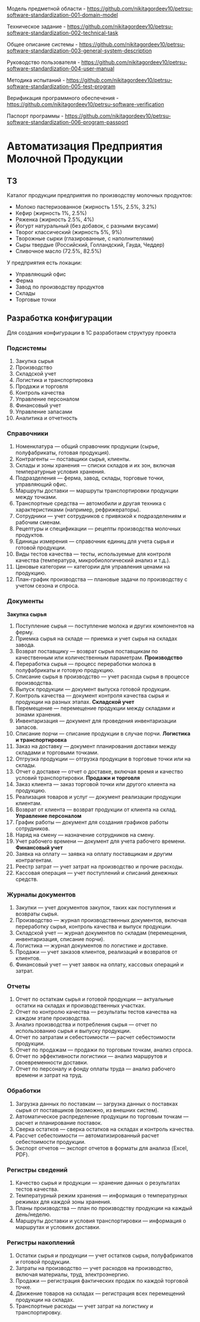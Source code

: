 Модель предметной области - <https://github.com/nikitagordeev10/petrsu-software-standardization-001-domain-model>  

Техническое задание - <https://github.com/nikitagordeev10/petrsu-software-standardization-002-technical-task>  

Общее описание системы - <https://github.com/nikitagordeev10/petrsu-software-standardization-003-general-system-description>  

Руководство пользователя - <https://github.com/nikitagordeev10/petrsu-software-standardization-004-user-manual>  

Методика испытаний - <https://github.com/nikitagordeev10/petrsu-software-standardization-005-test-program>  

Верификация программного обеспечения - <https://github.com/nikitagordeev10/petrsu-software-verification>  

Паспорт программы - <https://github.com/nikitagordeev10/petrsu-software-standardization-006-program-passport>   








# Автоматизация Предприятия Молочной Продукции

## ТЗ 

Каталог продукции предприятия по производству молочных продуктов:
- Молоко пастеризованное (жирность 1.5%, 2.5%, 3.2%)
- Кефир (жирность 1%, 2.5%)
- Ряженка (жирность 2.5%, 4%)
- Йогурт натуральный (без добавок, с разными вкусами)
- Творог классический (жирность 5%, 9%)
- Творожные сырки (глазированные, с наполнителями)
- Сыры твердые (Российский, Голландский, Гауда, Чеддер)
- Сливочное масло (72.5%, 82.5%)

У предприятия есть локации:
- Управляющий офис
- Ферма 
- Завод по производству продуктов
- Склады 
- Торговые точки 


## Разработка конфигурации

Для создания конфигурации в 1С разработаем структуру проекта

### Подсистемы
1. Закупка сырья
2. Производство
3. Складской учет
4. Логистика и транспортировка
5. Продажи и торговля
6. Контроль качества
7. Управление персоналом
8. Финансовый учет
9. Управление запасами
10. Аналитика и отчетность

### Справочники
1. Номенклатура — общий справочник продукции (сырье, полуфабрикаты, готовая продукция).
2. Контрагенты — поставщики сырья, клиенты.
3. Склады и зоны хранения — списки складов и их зон, включая температурные условия хранения.
4. Подразделения — ферма, завод, склады, торговые точки, управляющий офис.
5. Маршруты доставки — маршруты транспортировки продукции между точками.
6. Транспортные средства — автомобили и другая техника с характеристиками (например, рефрижераторы).
7. Сотрудники — учет сотрудников с привязкой к подразделениям и рабочим сменам.
8. Рецептуры и спецификации — рецепты производства молочных продуктов.
9. Единицы измерения — справочник единиц для учета сырья и готовой продукции.
10. Виды тестов качества — тесты, используемые для контроля качества (температура, микробиологический анализ и т.д.).
11. Ценовые категории — категории для управления ценами на продукцию.
12. План-график производства — плановые задачи по производству с учетом сезона и спроса.

### Документы
**Закупка сырья**
1. Поступление сырья — поступление молока и других компонентов на ферму.
2. Приемка сырья на складе — приемка и учет сырья на складах завода.
3. Возврат поставщику — возврат сырья поставщикам по качественным или количественным параметрам.
**Производство**
4. Переработка сырья — процесс переработки молока в полуфабрикаты и готовую продукцию.
5. Списание сырья в производство — учет расхода сырья в процессе производства.
6. Выпуск продукции — документ выпуска готовой продукции.
7. Контроль качества — документ контроля качества сырья и продукции на разных этапах.
**Складской учет**
8. Перемещение — перемещение продукции между складами и зонами хранения.
9. Инвентаризация — документ для проведения инвентаризации запасов.
10. Списание порчи — списание продукции в случае порчи.
**Логистика и транспортировка**
11. Заказ на доставку — документ планирования доставки между складами и торговыми точками.
12. Отгрузка продукции — отгрузка продукции в торговые точки или на склады.
13. Отчет о доставке — отчет о доставке, включая время и качество условий транспортировки.
**Продажи и торговля**
14. Заказ клиента — заказ торговой точки или другого клиента на продукцию.
15. Реализация товаров и услуг — документ реализации продукции клиентам.
16. Возврат от клиента — возврат продукции от клиента на склад.
**Управление персоналом**
17. График работы — документ для создания графиков работы сотрудников.
18. Наряд на смену — назначение сотрудников на смену.
19. Учет рабочего времени — документ для учета рабочего времени.
**Финансовый учет**
20. Заявка на оплату — заявка на оплату поставщикам и другим контрагентам.
21. Реестр затрат — учет затрат на производство и прочие расходы.
22. Кассовая операция — учет поступлений и списаний денежных средств.

### Журналы документов
1. Закупки — учет документов закупок, таких как поступления и возвраты сырья.
2. Производство — журнал производственных документов, включая переработку сырья, контроль качества и выпуск продукции.
3. Складской учет — журнал документов по складам (перемещения, инвентаризация, списание порчи).
4. Логистика — журнал документов по логистике и доставке.
5. Продажи — учет заказов клиентов, реализаций и возвратов от клиентов.
6. Финансовый учет — учет заявок на оплату, кассовых операций и затрат.

### Отчеты
1. Отчет по остаткам сырья и готовой продукции — актуальные остатки на складах и производственных участках.
2. Отчет по контролю качества — результаты тестов качества на каждом этапе производства.
3. Анализ производства и потребления сырья — отчет по использованию сырья и выпуску продукции.
4. Отчет по затратам и себестоимости — расчет себестоимости продукции.
5. Отчет по продажам — продажи по торговым точкам, анализ спроса.
6. Отчет по эффективности логистики — анализ маршрутов и своевременности доставки.
7. Отчет по персоналу и фонду оплаты труда — анализ рабочего времени и затрат на труд.

### Обработки
1. Загрузка данных по поставкам — загрузка данных о поставках сырья от поставщиков (возможно, из внешних систем).
2. Автоматическое распределение продукции по торговым точкам — расчет и планирование поставок.
3. Сверка остатков — сверка остатков на складах и контроль качества.
4. Рассчет себестоимости — автоматизированный расчет себестоимости продукции.
5. Экспорт отчетов — экспорт отчетов в форматы для анализа (Excel, PDF).

### Регистры сведений
1. Качество сырья и продукции — хранение данных о результатах тестов качества.
2. Температурный режим хранения — информация о температурных режимах для каждой зоны хранения.
3. Планы производства — план по производству продукции на каждый день/неделю.
4. Маршруты доставки и условия транспортировки — информация о маршрутах и условиях доставки.

### Регистры накоплений
1. Остатки сырья и продукции — учет остатков сырья, полуфабрикатов и готовой продукции.
2. Затраты на производство — учет расходов на производство, включая материалы, труд, электроэнергию.
3. Продажи — регистрация фактических продаж по каждой торговой точке.
4. Движение товаров на складах — регистрация всех перемещений продукции на складах.
5. Транспортные расходы — учет затрат на логистику и транспортировку.
